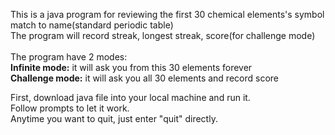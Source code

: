This is a java program for reviewing the first 30 chemical elements's symbol match to name(standard periodic table) <br>
The program will record streak, longest streak, score(for challenge mode) <br><br>
The program have 2 modes: <br>
**Infinite mode:** it will ask you from this 30 elements forever <br>
**Challenge mode:** it will ask you all 30 elements and record score


First, download java file into your local machine and run it. <br>
Follow prompts to let it work. <br>
Anytime you want to quit, just enter "quit" directly.
